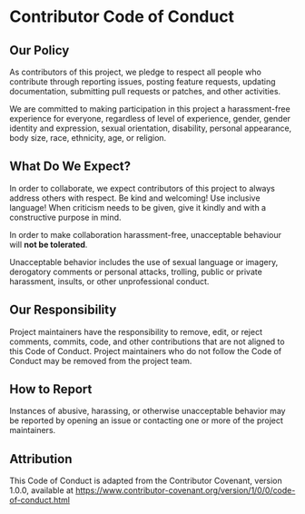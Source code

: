 
# Contributor Code of Conduct

## Our Policy

As contributors of this project, we pledge to respect all people who contribute through reporting issues, posting feature requests, updating documentation, submitting pull requests or patches, and other activities.

We are committed to making participation in this project a harassment-free experience for everyone, regardless of level of experience, gender, gender identity and expression, sexual orientation, disability, personal appearance, body size, race, ethnicity, age, or religion.

## What Do We Expect?

In order to collaborate, we expect contributors of this project to always address others with respect. Be kind and welcoming! Use inclusive language! When criticism needs to be given, give it kindly and with a constructive purpose in mind. 

In order to make collaboration harassment-free, unacceptable behaviour will **not be tolerated**. 

Unacceptable behavior includes the use of sexual language or imagery, derogatory comments or personal attacks, trolling, public or private harassment, insults, or other unprofessional conduct.

## Our Responsibility

Project maintainers have the responsibility to remove, edit, or reject comments, commits, code, and other contributions that are not aligned to this Code of Conduct. Project maintainers who do not follow the Code of Conduct may be removed from the project team.


## How to Report

Instances of abusive, harassing, or otherwise unacceptable behavior may be reported by opening an issue or contacting one or more of the project maintainers.

## Attribution

This Code of Conduct is adapted from the Contributor Covenant, version 1.0.0, available at https://www.contributor-covenant.org/version/1/0/0/code-of-conduct.html